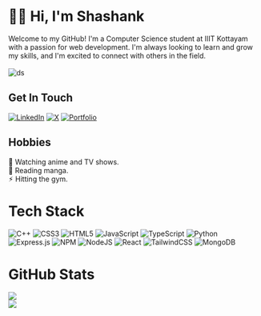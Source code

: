 # 👋🏾 Hi, I'm Shashank
Welcome to my GitHub! I'm a Computer Science student at IIIT Kottayam with a passion for web development. I'm always looking to learn and grow my skills, and I'm excited to connect with others in the field.
<br /><br />
![ds](https://github.com/U-Shashank/U-Shashank/assets/121192796/de2381af-c8b2-4269-8bca-891537c90a03)

## Get In Touch
[![LinkedIn](https://img.shields.io/badge/LinkedIn-%230077B5.svg?logo=linkedin&logoColor=white)](https://linkedin.com/in/irlryomensukuna) [![X](https://img.shields.io/badge/X-black.svg?logo=X&logoColor=white)](https://x.com/irlryomensukuna) [![Portfolio](https://img.shields.io/badge/Portfolio-%23000000.svg?style=plastic&logo=firefox&logoColor=#FF7139)](https://irlryomensukuna.vercel.app)

## Hobbies
 🍿 Watching anime and TV shows.  
 📓 Reading manga.  
 ⚡︎ Hitting the gym.

# Tech Stack
![C++](https://img.shields.io/badge/c++-%2300599C.svg?style=plastic&logo=c%2B%2B&logoColor=white) ![CSS3](https://img.shields.io/badge/css3-%231572B6.svg?style=plastic&logo=css3&logoColor=white) ![HTML5](https://img.shields.io/badge/html5-%23E34F26.svg?style=plastic&logo=html5&logoColor=white) ![JavaScript](https://img.shields.io/badge/javascript-%23323330.svg?style=plastic&logo=javascript&logoColor=%23F7DF1E) ![TypeScript](https://img.shields.io/badge/typescript-%23007ACC.svg?style=plastic&logo=typescript&logoColor=white) ![Python](https://img.shields.io/badge/python-3670A0?style=plastic&logo=python&logoColor=ffdd54) ![Express.js](https://img.shields.io/badge/express.js-%23404d59.svg?style=plastic&logo=express&logoColor=%2361DAFB) ![NPM](https://img.shields.io/badge/NPM-%23CB3837.svg?style=plastic&logo=npm&logoColor=white) ![NodeJS](https://img.shields.io/badge/node.js-6DA55F?style=plastic&logo=node.js&logoColor=white) ![React](https://img.shields.io/badge/react-%2320232a.svg?style=plastic&logo=react&logoColor=%2361DAFB) ![TailwindCSS](https://img.shields.io/badge/tailwindcss-%2338B2AC.svg?style=plastic&logo=tailwind-css&logoColor=white) ![MongoDB](https://img.shields.io/badge/MongoDB-%234ea94b.svg?style=plastic&logo=mongodb&logoColor=white)

# GitHub Stats
![](https://github-readme-stats.vercel.app/api?username=U-Shashank&theme=great-gatsby&hide_border=false&include_all_commits=false&count_private=false)<br/>
![](https://github-readme-stats.vercel.app/api/top-langs/?username=U-Shashank&theme=great-gatsby&hide_border=false&include_all_commits=false&count_private=false&layout=compact)
